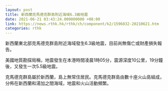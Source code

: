 ```yaml
---
layout: post
title: 新西蘭克馬德克群島附近海域6.3級地震
date: 2021-06-21 03:43:24.000000000 +08:00
link: https://news.rthk.hk/rthk/ch/component/k2/1596832-20210621.htm
categories: rthk
---
```


新西蘭東北部克馬德克群島附近海域發生6.3級地震，目前尚無傷亡或財產損失報告。

美國地質勘探局稱，地震發生在本港時間凌晨1時05分，震源深度10公里，19分鐘後，又發生一次5.5級地震。

克馬德克群島屬於新西蘭，島上無常住居民。克馬德克群島由數十座火山島組成，分佈在新西蘭和湯加之間海域，地震和火山活動頻繁。
